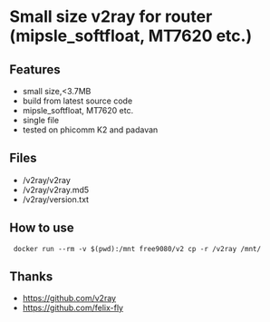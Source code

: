 # Small size v2ray for router (mipsle_softfloat, MT7620 etc.)

## Features
- small size,<3.7MB
- build from latest  source code
- mipsle_softfloat, MT7620 etc.
- single file
- tested on phicomm K2 and padavan

## Files
- /v2ray/v2ray   
- /v2ray/v2ray.md5
- /v2ray/version.txt

## How to use

```
 docker run --rm -v $(pwd):/mnt free9080/v2 cp -r /v2ray /mnt/ 
```

## Thanks
- https://github.com/v2ray
- https://github.com/felix-fly